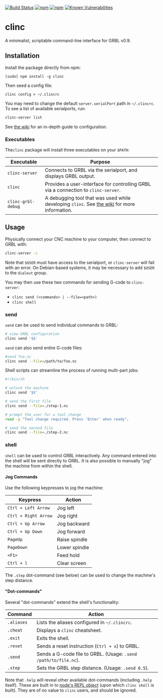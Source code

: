 [![Build Status](https://travis-ci.org/chrisallenlane/clinc.svg)](https://travis-ci.org/chrisallenlane/clinc)
[![npm](https://img.shields.io/npm/v/clinc.svg)]()
[![npm](https://img.shields.io/npm/dt/clinc.svg)]()
[![Known Vulnerabilities](https://snyk.io/test/npm/clinc/badge.svg)](https://snyk.io/test/npm/clinc)


clinc
=====
A minimalist, scriptable command-line interface for GRBL v0.9.


Installation
------------
Install the package directly from npm:

```
[sudo] npm install -g clinc
```

Then seed a config file:

```
clinc config > ~/.clincrc
```

You may need to change the default `server.serialPort` path in `~/.clincrc`. To
see a list of available serialports, run:

```sh
clinc-server list
```

See [the wiki][conf] for an in-depth guide to configuration.

### Executables ###
The`clinc` package will install three executables on your `$PATH`:

Executable         | Purpose
-------------------|--------
`clinc-server`     | Connects to GRBL via the serialport, and displays GRBL output.
`clinc`            | Provides a user-interface for controlling GRBL via a connection to `clinc-server`.
`clinc-grbl-debug` | A debugging tool that was used while developing `clinc`. See [the wiki][wiki] for more information.


Usage
-----
Physically connect your CNC machine to your computer, then connect to GRBL
with:

```sh
clinc-server -c
```

Note that `$USER` must have access to the serialport, or `clinc-server` will
fail with an error. On Debian-based systems, it may be necessary to add `$USER`
to the `dialout` group. 

You may then use these two commands for sending G-code to `clinc-server`:

- `clinc send (<commands> | --file=<path>)`
- `clinc shell`

### send ###
`send` can be used to send individual commands to GRBL:

```sh
# view GRBL configuration
clinc send '$$'
```

`send` can also send entire G-code files:

```sh
#send foo.nc
clinc send --file=/path/to/foo.nc
```

Shell scripts can streamline the process of running multi-part jobs:

```sh
#!/bin/sh

# unlock the machine
clinc send '$X'

# send the first file
clinc send --file=./step-1.nc

# prompt the user for a tool change
read -p "Tool change required. Press 'Enter' when ready".

# send the second file
clinc send --file=./step-2.nc
```


### shell ###
`shell` can be used to control GRBL interactively. Any command entered into the
shell will be sent directly to GRBL. It is also possible to manually "jog" the
machine from within the shell.


#### Jog Commands ####
Use the following keypresses to jog the machine:

Keypress             | Action
---------------------|--------
`Ctrl + Left Arrow`  | Jog left
`Ctrl + Right Arrow` | Jog right
`Ctrl + Up Arrow`    | Jog backward
`Ctrl + Up Down`     | Jog forward
`PageUp`             | Raise spindle
`PageDown`           | Lower spindle
`<F1>`               | Feed hold
`Ctrl + l`           | Clear screen

The `.step` dot-command (see below) can be used to change the machine's step
distance.


#### "Dot-commands" ####
Several "dot-commands" extend the shell's functionality:

Command    | Action
-----------|------------------------------------------------------------
`.aliases` | Lists the aliases configured in `~/.clincrc`.
`.cheat`   | Displays a `clinc` cheatsheet.
`.exit`    | Exits the shell.
`.reset`   | Sends a reset instruction (`Ctrl + x`) to GRBL.
`.send`    | Sends a G-code file to GRBL. (Usage: `.send /path/to/file.nc`).
`.step`    | Sets the GRBL step distance. (Usage: `.send 0.5`).

Note that `.help` will reveal other available dot-commands (including `.help`
itself). These are built in to [node's REPL object][repl] (upon which `clinc
shell` is built). They are of no value to `clinc` users, and should be ignored.

[conf]: https://github.com/chrisallenlane/clinc/wiki/Configuring
[repl]: https://nodejs.org/api/repl.html
[wiki]: https://github.com/chrisallenlane/clinc/wiki
